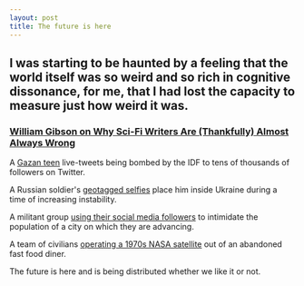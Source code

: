 ```yaml
---
layout: post
title: The future is here
---
```


## I was starting to be haunted by a feeling that the world itself was so weird and so rich in cognitive dissonance, for me, that I had lost the capacity to measure just how weird it was.

### [William Gibson on Why Sci-Fi Writers Are (Thankfully) Almost Always Wrong](http://www.wired.com/2012/09/interview-with-william-gibson/all/)

A [Gazan teen](https://twitter.com/Farah_Gazan) live-tweets being bombed by the IDF to tens of thousands of followers on Twitter.

A Russian soldier's [geotagged selfies](http://petapixel.com/2014/08/01/soldiers-geotagged-instagram-selfies-lands-russia-putin-in-hot-water/) place him inside Ukraine during a time of increasing instability.

A militant group [using their social media followers](http://www.theatlantic.com/international/archive/2014/06/isis-iraq-twitter-social-media-strategy/372856/) to intimidate the population of a city on which they are advancing.

A team of civilians [operating a 1970s NASA satellite](http://betabeat.com/2014/08/civilians-in-abandoned-mcdonalds-seize-control-of-wandering-space-satellite/) out of an abandoned fast food diner.

The future is here and is being distributed whether we like it or not.